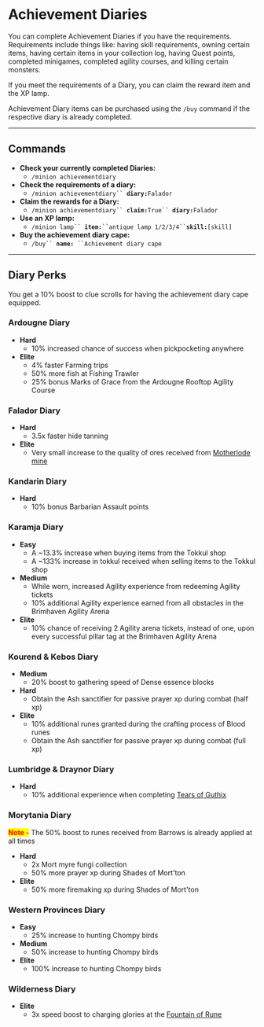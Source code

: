 # Achievement Diaries

You can complete Achievement Diaries if you have the requirements. Requirements include things like: having skill requirements, owning certain items, having certain items in your collection log, having Quest points, completed minigames, completed agility courses, and killing certain monsters.

If you meet the requirements of a Diary, you can claim the reward item and the XP lamp.

Achievement Diary items can be purchased using the `/buy` command if the respective diary is already completed.

***

## Commands

* **Check your currently completed Diaries:**
  * `/minion achievementdiary`
* **Check the requirements of a diary:**
  * `/minion achievementdiary`` `**`diary:`**`Falador`
* **Claim the rewards for a Diary:**
  * `/minion achievementdiary`` `**`claim:`**`True`` `**`diary:`**`Falador`
* **Use an XP lamp:**
  * `/minion lamp`` `**`item:`**` ``antique lamp 1/2/3/4`` `**`skill:`**`[skill]`
* **Buy the achievement diary cape:**
  * `/buy`` `**`name:`**` ``Achievement diary cape`

***

## Diary Perks

You get a 10% boost to clue scrolls for having the achievement diary cape equipped.

### Ardougne Diary

* **Hard**
  * 10% increased chance of success when pickpocketing anywhere
* **Elite**
  * 4% faster Farming trips
  * 50% more fish at Fishing Trawler
  * 25% bonus Marks of Grace from the Ardougne Rooftop Agility Course

### Falador Diary

* **Hard**
  * 3.5x faster hide tanning
* **Elite**
  * Very small increase to the quality of ores received from [Motherlode mine](../skills/mining/motherlode-mine.md)

### Kandarin Diary

* **Hard**
  * 10% bonus Barbarian Assault points

### Karamja Diary

* **Easy**
  * A \~13.3% increase when buying items from the Tokkul shop
  * A \~133% increase in tokkul received when selling items to the Tokkul shop
* **Medium**
  * While worn, increased Agility experience from redeeming Agility tickets
  * 10% additional Agility experience earned from all obstacles in the Brimhaven Agility Arena
* **Elite**
  * 10% chance of receiving 2 Agility arena tickets, instead of one, upon every successful pillar tag at the Brimhaven Agility Arena

### Kourend & Kebos Diary

* **Medium**
  * 20% boost to gathering speed of Dense essence blocks
* **Hard**
  * Obtain the Ash sanctifier for passive prayer xp during combat (half xp)
* **Elite**
  * 10% additional runes granted during the crafting process of Blood runes
  * Obtain the Ash sanctifier for passive prayer xp during combat (full xp)

### Lumbridge & Draynor Diary

* **Hard**
  * 10% additional experience when completing [Tears of Guthix](https://wiki.oldschool.gg/miscellaneous/tears-of-guthix)

### Morytania Diary

<mark style="color:red;">**Note -**</mark> The 50% boost to runes received from Barrows is already applied at all times

* **Hard**
  * 2x Mort myre fungi collection
  * 50% more prayer xp during Shades of Mort'ton
* **Elite**
  * 50% more firemaking xp during Shades of Mort'ton

### Western Provinces Diary

* **Easy**
  * 25% increase to hunting Chompy birds
* **Medium**
  * 50% increase to hunting Chompy birds
* **Elite**
  * 100% increase to hunting Chompy birds

### Wilderness Diary

* **Elite**
  * 3x speed boost to charging glories at the [Fountain of Rune](https://wiki.oldschool.gg/skills/magic/fountain-of-rune)
